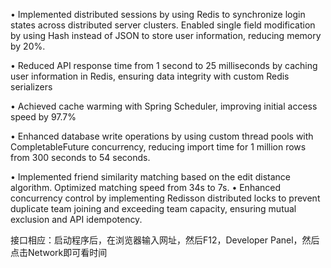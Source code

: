 • Implemented distributed sessions by using Redis to synchronize login states across distributed server clusters. Enabled single field modification by using Hash instead of JSON to store user information,  reducing memory by 20%.


• Reduced API response time from 1 second to 25 milliseconds by caching user information in Redis, ensuring data integrity with custom Redis serializers

• Achieved cache warming with Spring Scheduler, improving initial access speed by 97.7%

• Enhanced database write operations by using custom thread pools with CompletableFuture concurrency, reducing import time for 1 million rows from 300 seconds to 54 seconds.

• Implemented friend similarity matching based on the edit distance algorithm. Optimized matching speed from 34s to 7s.
• Enhanced concurrency control by implementing Redisson distributed locks to prevent duplicate team joining and exceeding team capacity, ensuring mutual exclusion and API idempotency.



接口相应：启动程序后，在浏览器输入网址，然后F12，Developer Panel，然后点击Network即可看时间
